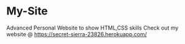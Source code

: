 # My-Site
Advanced Personal Website to show HTML,CSS skills
Check out my website @ https://secret-sierra-23826.herokuapp.com/
